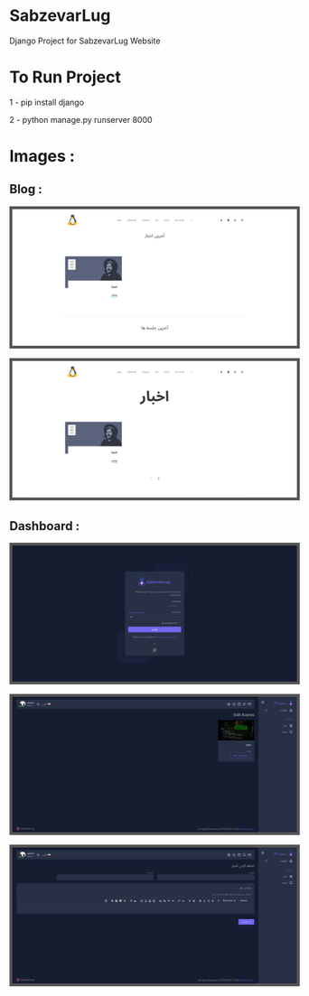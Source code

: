 # SabzevarLug
Django Project for SabzevarLug Website

# To Run Project
1 - pip install django

2 - python manage.py runserver 8000


# Images :

## Blog :
<style>
img {
  border: 5px solid #555;
}
</style>
<p align="center">
  <img src="/screenshot/main_page.png" width="512px" style="border:20x;solid "/>
</p>

<p align="center">
  <img src="/screenshot/topics.png" width="512px"/>
</p>

## Dashboard : 
<p align="center">
  <img src="/screenshot/login.png" width="512px"/>
</p>
<p align="center">
  <img src="/screenshot/edit.png" width="512px"/>
</p>
<p align="center">
  <img src="/screenshot/add_post.png" width="512px"/>
</p>
